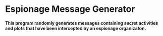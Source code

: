 # Espionage Message Generator

#### This program randomly generates messages containing secret activities and plots that have been intercepted by an espionage organizaton.
